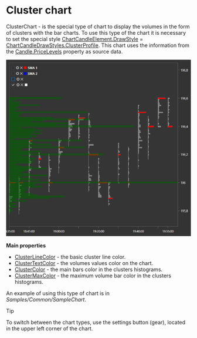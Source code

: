 # Cluster chart

ClusterChart \- is the special type of chart to display the volumes in the form of clusters with the bar charts. To use this type of the chart it is necessary to set the special style [ChartCandleElement.DrawStyle](xref:StockSharp.Xaml.Charting.ChartCandleElement.DrawStyle) \= [ChartCandleDrawStyles.ClusterProfile](xref:StockSharp.Xaml.Charting.ChartCandleDrawStyles.ClusterProfile). This chart uses the information from the [Candle.PriceLevels](xref:StockSharp.Algo.Candles.Candle.PriceLevels) property as source data. 

![Gui ClasterChart](../images/Gui_ClasterChart.png)

**Main properties**

- [ClusterLineColor](xref:StockSharp.Xaml.Charting.ChartCandleElement.ClusterLineColor) \- the basic cluster line color. 
- [ClusterTextColor](xref:StockSharp.Xaml.Charting.ChartCandleElement.ClusterTextColor) \- the volumes values color on the chart. 
- [ClusterColor](xref:StockSharp.Xaml.Charting.ChartCandleElement.ClusterColor) \- the main bars color in the clusters histograms. 
- [ClusterMaxColor](xref:StockSharp.Xaml.Charting.ChartCandleElement.ClusterMaxColor) \- the maximum volume bar color in the clusters histograms. 

An example of using this type of chart is in *Samples\/Common\/SampleChart*. 

> [!TIP]
> To switch between the chart types, use the settings button (gear), located in the upper left corner of the chart.
